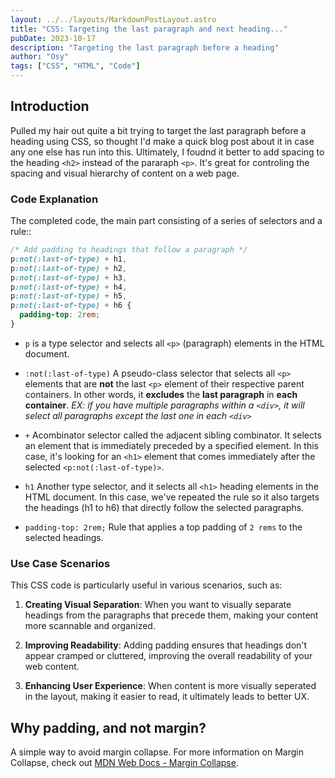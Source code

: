 ```yaml
---
layout: ../../layouts/MarkdownPostLayout.astro
title: "CSS: Targeting the last paragraph and next heading..."
pubDate: 2023-10-17
description: "Targeting the last paragraph before a heading"
author: "Osy"
tags: ["CSS", "HTML", "Code"]
---
```


## Introduction

Pulled my hair out quite a bit trying to target the last paragraph before a heading using CSS, so thought I'd make a quick blog post about it in case any one else has run into this. Ultimately, I foudnd it better to add spacing to the heading `<h2>` instead of the pararaph `<p>`. It's great for controling the spacing and visual hierarchy of content on a web page.

### Code Explanation

The completed code, the main part consisting of a series of selectors and a rule::

```css
/* Add padding to headings that follow a paragraph */
p:not(:last-of-type) + h1,
p:not(:last-of-type) + h2,
p:not(:last-of-type) + h3,
p:not(:last-of-type) + h4,
p:not(:last-of-type) + h5,
p:not(:last-of-type) + h6 {
  padding-top: 2rem;
}
```

- `p` is a type selector and selects all `<p>` (paragraph) elements in the HTML document.

- `:not(:last-of-type)` A pseudo-class selector that selects all `<p>` elements that are **not** the last `<p>` element of their respective parent containers. In other words, it **excludes** the **last paragraph** in **each container**. _EX: if you have multiple paragraphs within a `<div>`, it will select all paragraphs except the last one in each `<div>`_

- `+` Acombinator selector called the adjacent sibling combinator. It selects an element that is immediately preceded by a specified element. In this case, it's looking for an `<h1>` element that comes immediately after the selected `<p:not(:last-of-type)>`.

- `h1` Another type selector, and it selects all `<h1>` heading elements in the HTML document. In this case, we've repeated the rule so it also targets the headings (h1 to h6) that directly follow the selected paragraphs.

- `padding-top: 2rem;` Rule that applies a top padding of `2 rems` to the selected headings.

### Use Case Scenarios

This CSS code is particularly useful in various scenarios, such as:

1. **Creating Visual Separation**: When you want to visually separate headings from the paragraphs that precede them, making your content more scannable and organized.

2. **Improving Readability**: Adding padding ensures that headings don't appear cramped or cluttered, improving the overall readability of your web content.

3. **Enhancing User Experience**: When content is more visually seperated in the layout, making it easier to read, it ultimately leads to better UX.

## Why padding, and not margin?

A simple way to avoid margin collapse. For more information on Margin Collapse, check out <a href="https://developer.mozilla.org/en-US/docs/Web/CSS/CSS_box_model/Mastering_margin_collapsing" target="_blank" alt="MDN Web Docs  on Margin Collapsing">MDN Web Docs - Margin Collapse</a>.
